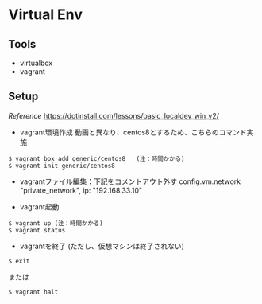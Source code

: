 # Virtual Env

## Tools
- virtualbox
- vagrant

## Setup
*Reference*
https://dotinstall.com/lessons/basic_localdev_win_v2/

- vagrant環境作成
動画と異なり、centos8とするため、こちらのコマンド実施
```
$ vagrant box add generic/centos8   (注：時間かかる)
$ vagrant init generic/centos8
```

- vagrantファイル編集：下記をコメントアウト外す 
config.vm.network "private_network", ip: "192.168.33.10"

- vagrant起動
```
$ vagrant up (注：時間かかる)
$ vagrant status
```

- vagrantを終了 (ただし、仮想マシンは終了されない)
```
$ exit
```
または
```
$ vagrant halt
```

